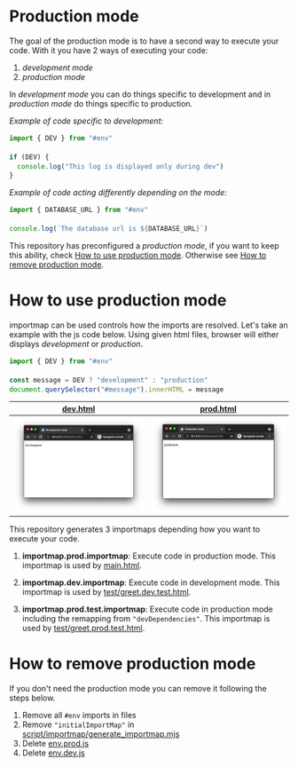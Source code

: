 # Production mode

The goal of the production mode is to have a second way to execute your code. With it you have 2 ways of executing your code:

1. _development mode_
2. _production mode_

In _development mode_ you can do things specific to development and in _production mode_ do things specific to production.

_Example of code specific to development:_

```js
import { DEV } from "#env"

if (DEV) {
  console.log("This log is displayed only during dev")
}
```

_Example of code acting differently depending on the mode:_

```js
import { DATABASE_URL } from "#env"

console.log(`The database url is ${DATABASE_URL}`)
```

This repository has preconfigured a _production mode_, if you want to keep this ability, check [How to use production mode](#how-to-use-production-mode). Otherwise see [How to remove production mode](#how-to-remove-production-mode).

# How to use production mode

importmap can be used controls how the imports are resolved. Let's take an example with the js code below. Using given html files, browser will either displays _development_ or _production_.

```js
import { DEV } from "#env"

const message = DEV ? "development" : "production"
document.querySelector("#message").innerHTML = message
```

| [dev.html](./mode/dev.html)     | [prod.html](./mode/prod.html)    |
| ------------------------------- | -------------------------------- |
| ![stuff](./mode_dev_chrome.png) | ![stuff](./mode_prod_chrome.png) |

This repository generates 3 importmaps depending how you want to execute your code.

1. **importmap.prod.importmap**: Execute code in production mode. This importmap is used by [main.html](../../main.html#L10).

2. **importmap.dev.importmap**: Execute code in development mode. This importmap is used by [test/greet.dev.test.html](../../test/greet.dev.test.html#L8).

3. **importmap.prod.test.importmap**: Execute code in production mode including the remapping from `"devDependencies"`. This importmap is used by [test/greet.prod.test.html](../../test/greet.prod.test.html#L8).

# How to remove production mode

If you don't need the production mode you can remove it following the steps below.

1. Remove all `#env` imports in files
2. Remove `"initialImportMap"` in [script/importmap/generate_importmap.mjs](../../script/importmap/generate_importmap.mjs#L10)
3. Delete [env.prod.js](../../env.prod.js)
4. Delete [env.dev.js](../../env.dev.js)
